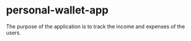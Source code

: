 # personal-wallet-app
The purpose of the application is to track the income and expenses of the users.
